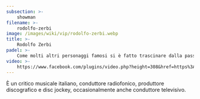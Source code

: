 ```yaml
---
subsection: >-
    showman
filename: >-
    rodolfo-zerbi
image: /images/wiki/vip/rodolfo-zerbi.webp
title: >-
    Rodolfo Zerbi
padel: >-
    Come molti altri personaggi famosi si è fatto trascinare dalla passione del padel. Ha partecipato a diverse iniziative solidali come Gilette Padel Vip Cup tenutosi a Sabaudia nel 2019.
video: >-
    https://www.facebook.com/plugins/video.php?height=308&href=https%3A%2F%2Fwww.facebook.com%2FgliAustralopitechi%2Fvideos%2F1457520034271163%2F&show_text=false&width=560
---
```

È un critico musicale italiano, conduttore radiofonico, produttore discografico e disc jockey, occasionalmente anche conduttore televisivo.